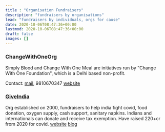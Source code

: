 ```yaml
---
title : "Organisation Fundraisers"
description: "fundraisers by organisations"
lead: "fundraisers by individuals, orgs for cause"
date: 2020-10-06T08:47:36+00:00
lastmod: 2020-10-06T08:47:36+00:00
draft: false
images: []
---
```



### ChangeWithOneOrg
Simply Blood and Change With One Meal are initiatives run by "Change With One Foundation", which is a Delhi based non-profit.

Contact: 
[mail](kiran@changewithone.org), 9810670347
[website](https://www.changewithone.org/)

### [GiveIndia](https://covid.giveindia.org/)
Org established on 2000, fundraisers to help india fight covid, food donation, oxygen supply, cash support, sanitary napkins.
Indians and internationals can donate and receive tax exemption. Have raised 220+cr from 2020 for covid.
[website](https://www.giveindia.org/aboutus)
[blog](https://www.giveindia.org/blog/giveindias-india-covid-response-fund-is-active-again/)

